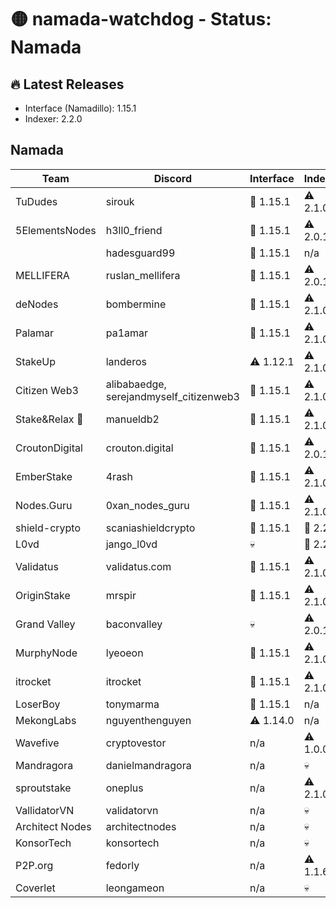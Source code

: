 # 🟡 namada-watchdog - Status: Namada

## 🔥 Latest Releases
- Interface (Namadillo): 1.15.1
- Indexer: 2.2.0

## Namada
| Team | Discord | Interface | Indexer |
|------|---------|-----------|---------|
| TuDudes | sirouk | 🎉 1.15.1 | ⚠️ 2.1.0 |
| 5ElementsNodes | h3ll0_friend | 🎉 1.15.1 | ⚠️ 2.0.1 |
|  | hadesguard99 | 🎉 1.15.1 | n/a |
| MELLIFERA | ruslan_mellifera | 🎉 1.15.1 | ⚠️ 2.0.1 |
| deNodes | bombermine | 🎉 1.15.1 | ⚠️ 2.1.0 |
| Palamar | pa1amar | 🎉 1.15.1 | ⚠️ 2.1.0 |
| StakeUp | landeros | ⚠️ 1.12.1 | ⚠️ 2.1.0 |
| Citizen Web3 | alibabaedge, serejandmyself_citizenweb3 | 🎉 1.15.1 | ⚠️ 2.1.0 |
| Stake&Relax 🦥 | manueldb2 | 🎉 1.15.1 | ⚠️ 2.1.0 |
| CroutonDigital | crouton.digital | 🎉 1.15.1 | ⚠️ 2.0.1 |
| EmberStake | 4rash | 🎉 1.15.1 | ⚠️ 2.1.0 |
| Nodes.Guru | 0xan_nodes_guru | 🎉 1.15.1 | ⚠️ 2.1.0 |
| shield-crypto | scaniashieldcrypto | 🎉 1.15.1 | 🎉 2.2.0 |
| L0vd | jango_l0vd | 💀 | 🎉 2.2.0 |
| Validatus | validatus.com | 🎉 1.15.1 | ⚠️ 2.1.0 |
| OriginStake | mrspir | 🎉 1.15.1 | ⚠️ 2.1.0 |
| Grand Valley | baconvalley | 💀 | ⚠️ 2.0.1 |
| MurphyNode | lyeoeon | 🎉 1.15.1 | ⚠️ 2.1.0 |
| itrocket | itrocket | 🎉 1.15.1 | ⚠️ 2.1.0 |
| LoserBoy | tonymarma | 🎉 1.15.1 | n/a |
| MekongLabs | nguyenthenguyen | ⚠️ 1.14.0 | n/a |
| Wavefive | cryptovestor | n/a | ⚠️ 1.0.0 |
| Mandragora | danielmandragora | n/a | 💀 |
| sproutstake | oneplus | n/a | ⚠️ 2.1.0 |
| VallidatorVN | validatorvn | n/a | 💀 |
| Architect Nodes | architectnodes | n/a | 💀 |
| KonsorTech | konsortech | n/a | 💀 |
| P2P.org | fedorly | n/a | ⚠️ 1.1.6 |
| Coverlet | leongameon | n/a | 💀 |